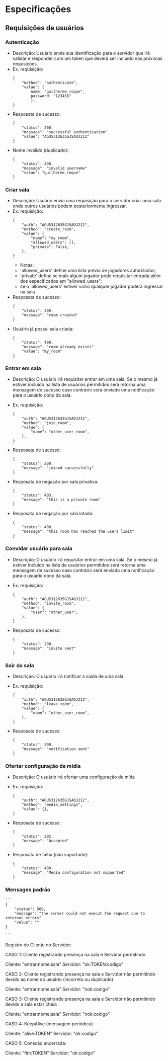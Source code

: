 # Especificações
## Requisições de usuários
### Autenticação
- Descrição: Usuário envia sua identificação para o servidor que irá validar e responder com um token que deverá ser incluído nas próximas requisições.
- Ex. requisição:
    ```
    {
        "method": "authenticate",
        "value": {
            name: "guilherme_roque",
            password: "123456"
            },
    }

    ```
- Resposata de sucesso:
    ```
    {
        "status": 200,
        "message": "successful authentication"
        "value": "AGU5312635GJSAOJ212"
    }

    ```
- Nome inválido (duplicado):
    ```
    {
        "status": 400,
        "message": "invalid username"
        "value": "guilherme_roque"
    }

    ```

### Criar sala
- Descrição: Usuário envia uma requisição para o servidor criar uma sala onde outros usuários podem posteriormente ingressar.
- Ex. requisição:
    ```
    {
        "auth": "AGU5312635GJSAOJ212",
        "method": "create_room",
        "value": {
            "name": "my_room",
            "allowed_users": [],
            "private": False,
        },
    }

    ```
    - Notas: 
    - 'allowed_users' define uma lista prévia de jogadores autorizados; 
    - 'private' define se mais algum jogador pode requisitar entrada além dos especificados em "allowed_users";
    - se o 'allowed_users' estiver vazio qualquer jogador poderá ingressar na sala
- Resposata de sucesso:
    ```
    {
        "status": 200,
        "message": "room created"
    }

    ```
- Usuário já possui sala criada:
    ```
    {
        "status": 400,
        "message": "room already exists"
        "value": "my_room"
    }

    ```
### Entrar em sala
- Descrição: O usuário irá requisitar entrar em uma sala. Se o mesmo já estiver incluído na lista de usuários permitidos será retorna uma mensagem de sucesso caso contrário será enviado uma notificação para o usuário dono da sala.

- Ex. requisição:
    ```
    {
        "auth": "AGU5312635GJSAOJ212",
        "method": "join_room",
        "value": {
            "name": "other_user_room",
        },
    }

    ```

- Resposata de sucesso:
    ```
    {
        "status": 200,
        "message": "joined successfully"
    }

    ```
- Resposata de negação por sala privativa:
    ```
    {
        "status": 403,
        "message": "this is a private room"
    }

    ```
- Resposata de negação por sala lotada:
    ```
    {
        "status": 400,
        "message": "this room has reached the users limit"
    }

    ```

### Convidar usuário para sala
- Descrição: O usuário irá requisitar entrar em uma sala. Se o mesmo já estiver incluído na lista de usuários permitidos será retorna uma mensagem de sucesso caso contrário será enviado uma notificação para o usuário dono da sala.

- Ex. requisição:
    ```
    {
        "auth": "AGU5312635GJSAOJ212",
        "method": "invite_room",
        "value": {
            "user": "other_user",
        },
    }

    ```

- Resposata de sucesso:
    ```
    {
        "status": 200,
        "message": "invite sent"
    }

    ```

### Sair da sala
- Descrição: O usuário irá notificar a saída de uma sala.

- Ex. requisição:
    ```
    {
        "auth": "AGU5312635GJSAOJ212",
        "method": "leave_room",
        "value": {
            "name": "other_user_room",
        },
    }

    ```

- Resposata de sucesso:
    ```
    {
        "status": 200,
        "message": "notification sent"
    }

    ```

### Ofertar configuração de mídia
- Descrição: O usuário irá ofertar uma configuração de mída

- Ex. requisição:
    ```
    {
        "auth": "AGU5312635GJSAOJ212",
        "method": "media_settings",
        "value": {},
    }

    ```

- Resposata de sucesso:
    ```
    {
        "status": 202,
        "message": "Accepted"
    }

    ```
- Resposata de falha (não suportado):
    ```
    {
        "status": 400,
        "message": "Media configuration not supported"
    }

    ```

### Mensages padrão
    ```
    {
        "status": 500,
        "message": "the server could not execut the request due to internal errors"
        "value": ""
    }

    ```
    


Registro do Cliente no Servidor:

CASO 1: Cliente registrando presença na sala e Servidor permitindo

Cliente: "entrar:nome:sala"
Servidor: "ok:TOKEN:codigo"

CASO 2: Cliente registrando presença na sala e Servidor não permitindo devido ao nome do usuário (incorreto ou duplicado)

Cliente: "entrar:nome:sala"
Servidor: "nok:codigo"

CASO 3: Cliente registrando presença na sala e Servidor não permitindo devido a sala estar cheia

Cliente: "entrar:nome:sala"
Servidor: "nok:codigo"

CASO 4: KeepAlive (mensagem periódica)

Cliente: "alive:TOKEN"
Servidor: "ok:codigo"

CASO 5: Conexão encerrada:

Cliente: "fim:TOKEN"
Servidor: "ok:codigo"
